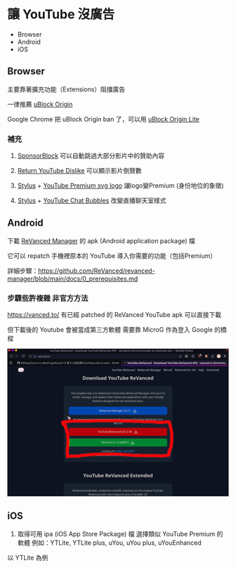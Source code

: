 # 讓 YouTube 沒廣告

- Browser
- Android
- iOS

## Browser

主要靠著擴充功能（Extensions）阻擋廣告

一律推薦 [uBlock Origin](https://github.com/gorhill/uBlock)

Google Chrome 把 uBlock Origin ban 了，可以用 [uBlock Origin Lite](https://chromewebstore.google.com/detail/ublock-origin-lite/ddkjiahejlhfcafbddmgiahcphecmpfh)

### 補充

1. [SponsorBlock](https://sponsor.ajay.app/) 可以自動跳過大部分影片中的贊助內容

2. [Return YouTube Dislike](https://returnyoutubedislike.com/) 可以顯示影片倒贊數

3. [Stylus](https://add0n.com/stylus.html) + [YouTube Premium svg logo](https://userstyles.world/style/6769/youtube-premium-svg-logo) 讓logo變Premium (身份地位的象徵)

4. [Stylus](https://add0n.com/stylus.html) + [YouTube Chat Bubbles](https://userstyles.world/style/7925/youtube-chat-bubbles) 改變直播聊天室樣式

## Android

下載 [ReVanced Manager](https://revanced.app/) 的 apk (Android application package) 檔

它可以 repatch 手機裡原本的 YouTube 導入你需要的功能（包括Premium）

詳細步驟：https://github.com/ReVanced/revanced-manager/blob/main/docs/0_prerequisites.md

### 步驟些許複雜 非官方方法

https://vanced.to/ 有已經 patched 的 ReVanced YouTube apk 可以直接下載

但下載後的 Youtube 會被當成第三方軟體 需要靠 MicroG 作為登入 Google 的橋樑

![](https://github.com/DevBoring/hsnu-crc-46x47-python/blob/main/6-13%20%E7%AC%AC%E5%8D%81%E4%B8%89%E5%A0%82%E7%A4%BE%E8%AA%B2/Screenshot_20250613_121153.png)

## iOS

1. 取得可用 ipa (iOS App Store Package) 檔
選擇類似 YouTube Premium 的軟體 例如：YTLite, YTLite plus, uYou, uYou plus, uYouEnhanced

以 YTLite 為例
